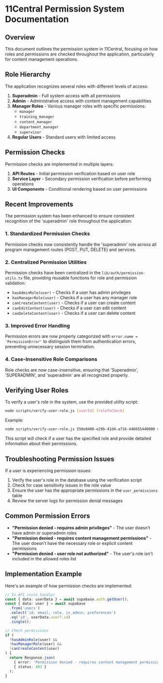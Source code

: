 # 11Central Permission System Documentation

## Overview

This document outlines the permission system in 11Central, focusing on how roles and permissions are checked throughout the application, particularly for content management operations.

## Role Hierarchy

The application recognizes several roles with different levels of access:

1. **Superadmin** - Full system access with all permissions
2. **Admin** - Administrative access with content management capabilities
3. **Manager Roles** - Various manager roles with specific permissions:
   - `manager`
   - `training_manager`
   - `content_manager`
   - `department_manager`
   - `supervisor`
4. **Regular Users** - Standard users with limited access

## Permission Checks

Permission checks are implemented in multiple layers:

1. **API Routes** - Initial permission verification based on user role
2. **Service Layer** - Secondary permission verification before performing operations
3. **UI Components** - Conditional rendering based on user permissions

## Recent Improvements

The permission system has been enhanced to ensure consistent recognition of the 'superadmin' role throughout the application:

### 1. Standardized Permission Checks

Permission checks now consistently handle the 'superadmin' role across all program management routes (POST, PUT, DELETE) and services.

### 2. Centralized Permission Utilities

Permission checks have been centralized in the `lib/auth/permission-utils.ts` file, providing reusable functions for role and permission validation:

- `hasAdminRole(user)` - Checks if a user has admin privileges
- `hasManagerRole(user)` - Checks if a user has any manager role
- `canCreateContent(user)` - Checks if a user can create content
- `canEditContent(user)` - Checks if a user can edit content
- `canDeleteContent(user)` - Checks if a user can delete content

### 3. Improved Error Handling

Permission errors are now properly categorized with `error.name = 'PermissionError'` to distinguish them from authentication errors, preventing unnecessary session termination.

### 4. Case-Insensitive Role Comparisons

Role checks are now case-insensitive, ensuring that 'Superadmin', 'SUPERADMIN', and 'superadmin' are all recognized properly.

## Verifying User Roles

To verify a user's role in the system, use the provided utility script:

```bash
node scripts/verify-user-role.js [userId] [roleToCheck]
```

Example:
```bash
node scripts/verify-user-role.js 550e8400-e29b-41d4-a716-446655440000 superadmin
```

This script will check if a user has the specified role and provide detailed information about their permissions.

## Troubleshooting Permission Issues

If a user is experiencing permission issues:

1. Verify the user's role in the database using the verification script
2. Check for case sensitivity issues in the role value
3. Ensure the user has the appropriate permissions in the `user_permissions` table
4. Review the server logs for permission denial messages

## Common Permission Errors

- **"Permission denied - requires admin privileges"** - The user doesn't have admin or superadmin roles
- **"Permission denied - requires content management permissions"** - The user doesn't have the necessary role or explicit content permissions
- **"Permission denied - user role not authorized"** - The user's role isn't included in the allowed roles list

## Implementation Example

Here's an example of how permission checks are implemented:

```typescript
// In API route handler
const { data: userData } = await supabase.auth.getUser();
const { data: user } = await supabase
  .from('users')
  .select('id, email, role, is_admin, preferences')
  .eq('id', userData.user?.id)
  .single();

// Check permissions
if (
  !hasAdminRole(user) && 
  !hasManagerRole(user) && 
  !canCreateContent(user)
) {
  return Response.json(
    { error: 'Permission denied - requires content management permissions' },
    { status: 403 }
  );
}
``` 